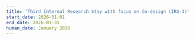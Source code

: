 ```yaml
---
title: 'Third Internal Research Stay with focus on Co-design (IRS-3)'
start_date: 2026-01-01
end_date: 2026-01-31
human_date: January 2026
---
```

